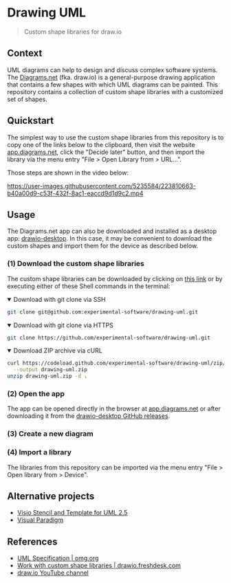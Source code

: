 # Drawing UML

> Custom shape libraries for draw.io

## Context

UML diagrams can help to design and discuss complex software systems. The [Diagrams.net](https://en.wikipedia.org/wiki/Diagrams.net) (fka. draw.io) is a general-purpose drawing application that contains a few shapes with which UML diagrams can be painted. This repository contains a collection of custom shape libraries with a customized set of shapes.

## Quickstart

The simplest way to use the custom shape libraries from this repository is to copy one of the links below to the clipboard, then visit the website [app.diagrams.net](https://app.diagrams.net), click the "Decide later" button, and then import the library via the menu entry "File > Open Library from > URL...".

Those steps are shown in the video below:

https://user-images.githubusercontent.com/5235584/223810663-b40a00d9-c53f-432f-8ac1-eaccd9d1d9c2.mp4

## Usage

The Diagrams.net app can also be downloaded and installed as a desktop app: [drawio-desktop](https://github.com/jgraph/drawio-desktop). In this case, it may be convenient to download the custom shapes and import them for the device as described below.

### (1) Download the custom shape libraries

The custom shape libraries can be downloaded by clicking on [this link](https://github.com/experimental-software/drawing-uml/archive/refs/heads/main.zip) or by executing either of these Shell commands in the terminal:

<details open>
  <summary>Download with git clone via SSH</summary>
  
  ```bash
  git clone git@github.com:experimental-software/drawing-uml.git
  ```
</details>

<details open>
  <summary>Download with git clone via HTTPS</summary>
  
  ```bash
  git clone https://github.com/experimental-software/drawing-uml.git
  ```
</details>

<details open>
  <summary> Download ZIP archive via cURL</summary>
  
  ```bash
  curl https://codeload.github.com/experimental-software/drawing-uml/zip/refs/heads/main \
    --output drawing-uml.zip
  unzip drawing-uml.zip -d .
  ```
</details>

### (2) Open the app

The app can be opened directly in the browser at [app.diagrams.net](https://app.diagrams.net) or after downloading it from the [drawio-desktop GitHub releases](https://github.com/jgraph/drawio-desktop/releases/latest).

### (3) Create a new diagram

### (4) Import a library

The libraries from this repository can be imported via the menu entry "File > Open library from > Device".

## Alternative projects

- [Visio Stencil and Template for UML 2.5](http://softwarestencils.com/uml/index.html)
- [Visual Paradigm](https://www.visual-paradigm.com/)

## References

- [UML Specification | omg.org](https://www.omg.org/spec/UML/)
- [Work with custom shape libraries | drawio.freshdesk.com](https://drawio.freshdesk.com/support/solutions/articles/16000067790-work-with-custom-shape-libraries)
- [draw.io YouTube channel](https://www.youtube.com/@drawioapp)

